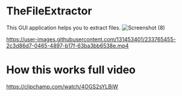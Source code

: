 # TheFileExtractor
 This GUI application helps you to extract files.
   ![Screenshot (8)](https://user-images.githubusercontent.com/131453401/233765572-6c8c2eeb-bea9-46a0-964a-f2e82db5b255.png)


https://user-images.githubusercontent.com/131453401/233765455-2c3d86d7-0465-4897-b17f-63ba3bb6538e.mp4

# How this works full video
https://clipchamp.com/watch/4OGS2sYLBjW
